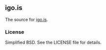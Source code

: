 ## igo.is

The source for [igo.is](http://igo.is).

### License

Simplified BSD. See the LICENSE file for details.
